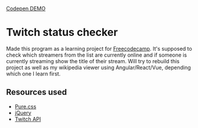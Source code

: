 [Codepen DEMO](http://codepen.io/marko-hologram/full/bqwvvR/)

# Twitch status checker

Made this program as a learning project for [Freecodecamp](https://freecodecamp.com). It's supposed to check which streamers from the list are currently online and if someone is currently streaming show the title of their stream. Will try to rebuild this project as well as my wikipedia viewer using Angular/React/Vue, depending which one I learn first.

## Resources used

* [Pure.css](https://purecss.io)
* [jQuery](https://jquery.com)
* [Twitch API](https://dev.twitch.tv/)
